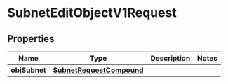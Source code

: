 

# SubnetEditObjectV1Request

## Properties

Name | Type | Description | Notes
------------ | ------------- | ------------- | -------------
**objSubnet** | [**SubnetRequestCompound**](SubnetRequestCompound.md) |  | 




